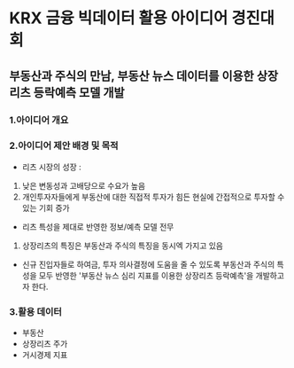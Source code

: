 # KRX 금융 빅데이터 활용 아이디어 경진대회

## 부동산과 주식의 만남, 부동산 뉴스 데이터를 이용한 상장리츠 등락예측 모델 개발

### 1.아이디어 개요

### 2.아이디어 제안 배경 및 목적
- 리츠 시장의 성장 : 
1) 낮은 변동성과 고배당으로 수요가 높음 
2) 개인투자자들에게 부동산에 대한 직접적 투자가 힘든 현실에 간접적으로 투자할 수 있는 기회 증가

- 리츠 특성을 제대로 반영한 정보/예측 모델 전무
1) 상장리츠의 특징은 부동산과 주식의 특징을 동시엑 가지고 있음

- 신규 진입자들로 하여금, 투자 의사결정에 도움을 줄 수 있도록 부동산과 주식의 특성을 모두 반영한 '부동산 뉴스 심리 지표를 이용한 상장리츠 등락예측'을 개발하고자 한다.

### 3.활용 데이터
- 부동산
- 상장리츠 주가
- 거시경제 지표
